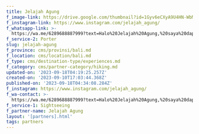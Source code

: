 ```yaml
---
title: Jelajah Agung
f_image-link: https://drive.google.com/thumbnail?id=1Gyv6eCXyA9U4HN-WbMPaTGXM5CIHg4-J
f_instagram-link: https://www.instagram.com/jelajah_agung/
f_whatsapp-link: >-
  https://wa.me/6289688887999?text=Halo%20Jelajah%20Agung,%20saya%20dapat%20info%20dari%20@loocale.id%20dan%20punya%20pertanyaan
f_service-2: Porter
slug: jelajah-agung
f_province: cms/provinsi/bali.md
f_location: cms/location/bali.md
f_type: cms/destination-type/experiences.md
f_category: cms/partner-category/hiking.md
updated-on: '2023-09-18T04:19:25.257Z'
created-on: '2023-09-10T17:03:44.368Z'
published-on: '2023-09-18T04:34:08.284Z'
f_instagram: https://www.instagram.com/jelajah_agung/
f_wa-contact: >-
  https://wa.me/6289688887999?text=Halo%20Jelajah%20Agung,%20saya%20dapat%20info%20dari%20@loocale.id%20dan%20punya%20pertanyaan
f_service-1: Sightseeing
f_partner-name: Jelajah Agung
layout: '[partners].html'
tags: partners
---
```



